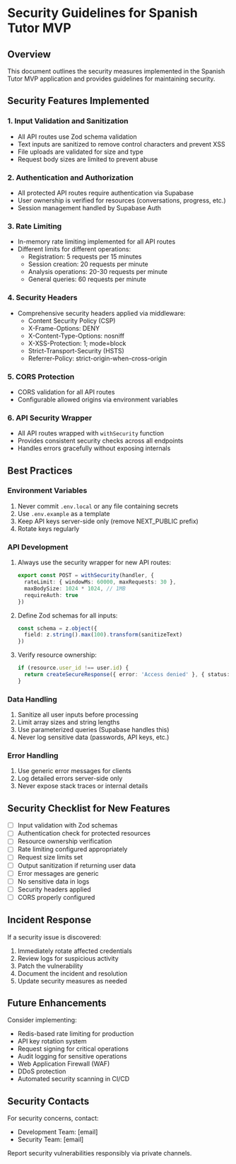 # Security Guidelines for Spanish Tutor MVP

## Overview

This document outlines the security measures implemented in the Spanish Tutor MVP application and provides guidelines for maintaining security.

## Security Features Implemented

### 1. Input Validation and Sanitization
- All API routes use Zod schema validation
- Text inputs are sanitized to remove control characters and prevent XSS
- File uploads are validated for size and type
- Request body sizes are limited to prevent abuse

### 2. Authentication and Authorization
- All protected API routes require authentication via Supabase
- User ownership is verified for resources (conversations, progress, etc.)
- Session management handled by Supabase Auth

### 3. Rate Limiting
- In-memory rate limiting implemented for all API routes
- Different limits for different operations:
  - Registration: 5 requests per 15 minutes
  - Session creation: 20 requests per minute
  - Analysis operations: 20-30 requests per minute
  - General queries: 60 requests per minute

### 4. Security Headers
- Comprehensive security headers applied via middleware:
  - Content Security Policy (CSP)
  - X-Frame-Options: DENY
  - X-Content-Type-Options: nosniff
  - X-XSS-Protection: 1; mode=block
  - Strict-Transport-Security (HSTS)
  - Referrer-Policy: strict-origin-when-cross-origin

### 5. CORS Protection
- CORS validation for all API routes
- Configurable allowed origins via environment variables

### 6. API Security Wrapper
- All API routes wrapped with `withSecurity` function
- Provides consistent security checks across all endpoints
- Handles errors gracefully without exposing internals

## Best Practices

### Environment Variables
1. Never commit `.env.local` or any file containing secrets
2. Use `.env.example` as a template
3. Keep API keys server-side only (remove NEXT_PUBLIC prefix)
4. Rotate keys regularly

### API Development
1. Always use the security wrapper for new API routes:
   ```typescript
   export const POST = withSecurity(handler, {
     rateLimit: { windowMs: 60000, maxRequests: 30 },
     maxBodySize: 1024 * 1024, // 1MB
     requireAuth: true
   })
   ```

2. Define Zod schemas for all inputs:
   ```typescript
   const schema = z.object({
     field: z.string().max(100).transform(sanitizeText)
   })
   ```

3. Verify resource ownership:
   ```typescript
   if (resource.user_id !== user.id) {
     return createSecureResponse({ error: 'Access denied' }, { status: 403 })
   }
   ```

### Data Handling
1. Sanitize all user inputs before processing
2. Limit array sizes and string lengths
3. Use parameterized queries (Supabase handles this)
4. Never log sensitive data (passwords, API keys, etc.)

### Error Handling
1. Use generic error messages for clients
2. Log detailed errors server-side only
3. Never expose stack traces or internal details

## Security Checklist for New Features

- [ ] Input validation with Zod schemas
- [ ] Authentication check for protected resources
- [ ] Resource ownership verification
- [ ] Rate limiting configured appropriately
- [ ] Request size limits set
- [ ] Output sanitization if returning user data
- [ ] Error messages are generic
- [ ] No sensitive data in logs
- [ ] Security headers applied
- [ ] CORS properly configured

## Incident Response

If a security issue is discovered:

1. Immediately rotate affected credentials
2. Review logs for suspicious activity
3. Patch the vulnerability
4. Document the incident and resolution
5. Update security measures as needed

## Future Enhancements

Consider implementing:
- Redis-based rate limiting for production
- API key rotation system
- Request signing for critical operations
- Audit logging for sensitive operations
- Web Application Firewall (WAF)
- DDoS protection
- Automated security scanning in CI/CD

## Security Contacts

For security concerns, contact:
- Development Team: [email]
- Security Team: [email]

Report security vulnerabilities responsibly via private channels.